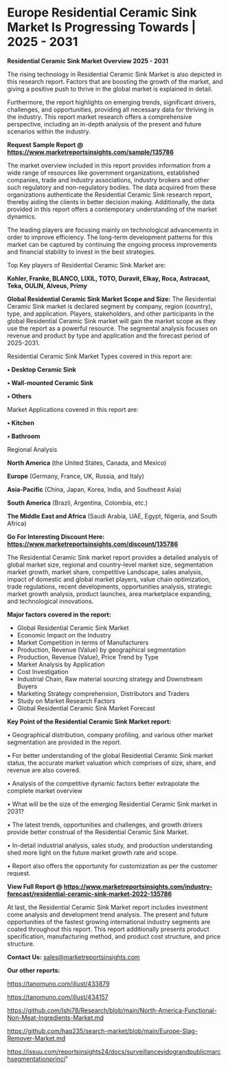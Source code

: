 # Europe Residential Ceramic Sink Market Is Progressing Towards | 2025 - 2031

<Strong> Residential Ceramic Sink Market Overview 2025 - 2031</strong>

The rising technology in Residential Ceramic Sink Market is also depicted in this research report. Factors that are boosting the growth of the market, and giving a positive push to thrive in the global market is explained in detail.

Furthermore, the report highlights on emerging trends, significant drivers, challenges, and opportunities, providing all necessary data for thriving in the industry. This report market research offers a comprehensive perspective, including an in-depth analysis of the present and future scenarios within the industry.

<strong>Request Sample Report @ <a href=https://www.marketreportsinsights.com/sample/135786>https://www.marketreportsinsights.com/sample/135786</a></strong>

The market overview included in this report provides information from a wide range of resources like government organizations, established companies, trade and industry associations, industry brokers and other such regulatory and non-regulatory bodies. The data acquired from these organizations authenticate the Residential Ceramic Sink research report, thereby aiding the clients in better decision making. Additionally, the data provided in this report offers a contemporary understanding of the market dynamics.

The leading players are focusing mainly on technological advancements in order to improve efficiency. The long-term development patterns for this market can be captured by continuing the ongoing process improvements and financial stability to invest in the best strategies.

Top Key players of Residential Ceramic Sink Market are:

<strong>Kohler, Franke, BLANCO, LIXIL, TOTO, Duravit, Elkay, Roca, Astracast, Teka, OULIN, Alveus, Primy</strong>

<strong><b>Global Residential Ceramic Sink Market Scope and Size:</b></strong>
The Residential Ceramic Sink market is declared segment by company, region (country), type, and application. Players, stakeholders, and other participants in the global Residential Ceramic Sink market will gain the market scope as they use the report as a powerful resource. The segmental analysis focuses on revenue and product by type and application and the forecast period of 2025-2031.

Residential Ceramic Sink Market Types covered in this report are:

<strong>• Desktop Ceramic Sink

• Wall-mounted Ceramic Sink

• Others</strong>

Market Applications covered in this report are:

<strong>• Kitchen

• Bathroom</strong> 

Regional Analysis

<strong>North America</strong> (the United States, Canada, and Mexico)

<strong>Europe</strong> (Germany, France, UK, Russia, and Italy)

<strong>Asia-Pacific</strong> (China, Japan, Korea, India, and Southeast Asia)

<strong>South America</strong> (Brazil, Argentina, Colombia, etc.)

<strong>The Middle East and Africa</strong> (Saudi Arabia, UAE, Egypt, Nigeria, and South Africa)

<strong>Go For Interesting Discount Here: <a href=https://www.marketreportsinsights.com/discount/135786>https://www.marketreportsinsights.com/discount/135786</a></strong>

The Residential Ceramic Sink market report provides a detailed analysis of global market size, regional and country-level market size, segmentation market growth, market share, competitive Landscape, sales analysis, impact of domestic and global market players, value chain optimization, trade regulations, recent developments, opportunities analysis, strategic market growth analysis, product launches, area marketplace expanding, and technological innovations.

<strong><b>Major factors covered in the report:</b></strong>
<ul>
  <li>Global Residential Ceramic Sink Market </li>
  <li>Economic Impact on the Industry</li>
  <li>Market Competition in terms of Manufacturers</li>
  <li>Production, Revenue (Value) by geographical segmentation</li>
  <li>Production, Revenue (Value), Price Trend by Type</li>
  <li>Market Analysis by Application</li>
  <li>Cost Investigation</li>
  <li>Industrial Chain, Raw material sourcing strategy and Downstream Buyers</li>
  <li>Marketing Strategy comprehension, Distributors and Traders</li>
  <li>Study on Market Research Factors</li>
  <li>Global Residential Ceramic Sink Market Forecast</li>
</ul>

<strong><b>Key Point of the Residential Ceramic Sink Market report:</b></strong>

• Geographical distribution, company profiling, and various other market segmentation are provided in the report.

• For better understanding of the global Residential Ceramic Sink market status, the accurate market valuation which comprises of size, share, and revenue are also covered.

• Analysis of the competitive dynamic factors better extrapolate the complete market overview

• What will be the size of the emerging Residential Ceramic Sink market in 2031?

• The latest trends, opportunities and challenges, and growth drivers provide better construal of the Residential Ceramic Sink Market.

• In-detail industrial analysis, sales study, and production understanding shed more light on the future market growth rate and scope.

• Report also offers the opportunity for customization as per the customer request.

<strong><b>View Full Report @ <a href=https://www.marketreportsinsights.com/industry-forecast/residential-ceramic-sink-market-2022-135786>https://www.marketreportsinsights.com/industry-forecast/residential-ceramic-sink-market-2022-135786</a></b></strong>


At last, the Residential Ceramic Sink Market report includes investment come analysis and development trend analysis. The present and future opportunities of the fastest growing international industry segments are coated throughout this report. This report additionally presents product specification, manufacturing method, and product cost structure, and price structure.

<strong>Contact Us:</strong>
sales@marketreportsinsights.com

<strong>Our other reports:</strong>

<a href=https://tanomuno.com/illust/433879>https://tanomuno.com/illust/433879</a>

<a href=https://tanomuno.com/illust/434157>https://tanomuno.com/illust/434157</a>

<a href=https://github.com/Ishi78/Research/blob/main/North-America-Functional-Non-Meat-Ingredients-Market.md>https://github.com/Ishi78/Research/blob/main/North-America-Functional-Non-Meat-Ingredients-Market.md</a>

<a href=https://github.com/haq235/search-market/blob/main/Europe-Slag-Remover-Market.md>https://github.com/haq235/search-market/blob/main/Europe-Slag-Remover-Market.md</a>

<a href=https://issuu.com/reportsinsights24/docs/surveillancevidograndpublicmarchsegmentationprinci>https://issuu.com/reportsinsights24/docs/surveillancevidograndpublicmarchsegmentationprinci</a>"
